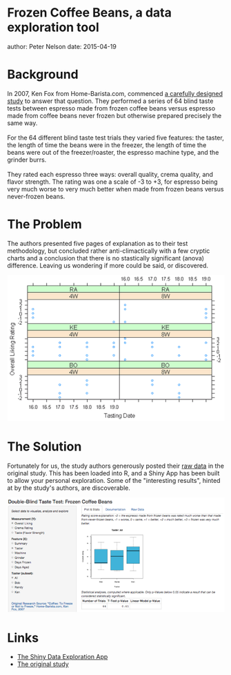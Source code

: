 Frozen Coffee Beans, a data exploration tool
========================================================
author: Peter Nelson
date:   2015-04-19

Background
==========
In 2007, Ken Fox from Home-Barista.com, commenced [a carefully designed study](http://www.home-barista.com/store-coffee-in-freezer.html) to answer that question. They performed a series of 64 blind taste tests between espresso made from frozen coffee beans versus espresso made from coffee beans never frozen but otherwise prepared precisely the same way.<br>
<br>
For the 64 different blind taste test trials they varied five features: the taster, the length of time the beans were in the freezer, the length of time the beans were out of the freezer/roaster, the espresso machine type, and the grinder
burrs.<br>
<br>
They rated each espresso three ways: overall quality, crema quality, and flavor strength. The rating was one a scale of -3 to +3, for espresso being very much worse to very much better when made from frozen beans versus never-frozen beans.

The Problem
===========
The authors presented five pages of explanation as to their test methodology, but concluded rather anti-climactically with a few cryptic charts and a conclusion that there is no stastically significant (anova) difference. Leaving us wondering if more could be said, or discovered.

[![original chart](original_chart.png)](http://www.home-barista.com/store-coffee-in-freezer-details.html/)

The Solution
============
Fortunately for us, the study authors generously posted their [raw data](http://www.home-barista.com/store-coffee-in-freezer-details.html) in the original study. This has been loaded into R, and a Shiny App has been built to allow your personal exploration. Some of the "interesting results", hinted at by the study's authors, are discoverable.

[![app screenshot](appscreenshot.png)](https://pbnelson.shinyapps.io/frozenbeans/)

Links
=====
- [The Shiny Data Exploration App](https://pbnelson.shinyapps.io/frozenbeans/)
- [The original study](http://www.home-barista.com/store-coffee-in-freezer.html)
